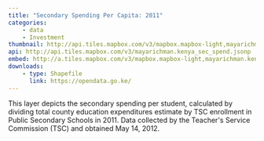 ```yaml
---
title: "Secondary Spending Per Capita: 2011"
categories: 
    - data
    - Investment
thumbnail: http://api.tiles.mapbox.com/v3/mapbox.mapbox-light,mayarichman.kenya_sec_spend/7/77/63.png128
api: http://api.tiles.mapbox.com/v3/mayarichman.kenya_sec_spend.jsonp
embed: http://a.tiles.mapbox.com/v3/mapbox.mapbox-light,mayarichman.kenya_sec_spend.html#6/-0.1318/37.0899
downloads:
    - type: Shapefile
      link: https://opendata.go.ke/
---
```

<p>This layer depicts the secondary spending per student, calculated by dividing total county education expenditures estimate by TSC enrollment in Public Secondary Schools in 2011. Data collected by the Teacher's Service Commission (TSC) and obtained May 14, 2012.</p>